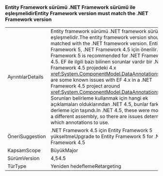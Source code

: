 ### <a name="entity-framework-version-must-match-the-net-framework-version"></a><span data-ttu-id="39ffc-101">Entity Framework sürümü .NET Framework sürümü ile eşleşmelidir</span><span class="sxs-lookup"><span data-stu-id="39ffc-101">Entity Framework version must match the .NET Framework version</span></span>

|   |   |
|---|---|
|<span data-ttu-id="39ffc-102">Ayrıntılar</span><span class="sxs-lookup"><span data-stu-id="39ffc-102">Details</span></span>|<span data-ttu-id="39ffc-103">Entity framework sürümü .NET framework sürümüyle eşleşmelidir.</span><span class="sxs-lookup"><span data-stu-id="39ffc-103">The entity framework version should be matched with the .NET framework version.</span></span> <span data-ttu-id="39ffc-104">Entity Framework 5, .NET Framework 4.5 için önerilir.</span><span class="sxs-lookup"><span data-stu-id="39ffc-104">Entity Framework 5 is recommended for .NET Framework 4.5.</span></span> <span data-ttu-id="39ffc-105">EF ile ilgili bazı bilinen sorunlar vardır bir .NET Framework 4.5 projedeki 4.x <xref:System.ComponentModel.DataAnnotations>.</span><span class="sxs-lookup"><span data-stu-id="39ffc-105">There are some known issues with EF 4.x in a .NET Framework 4.5 project around <xref:System.ComponentModel.DataAnnotations>.</span></span> <span data-ttu-id="39ffc-106">Sorunları belirleme kullanmak için hangi ek açıklamaları olduklarından .NET 4.5, bunlar farklı bir derleme için taşındı.</span><span class="sxs-lookup"><span data-stu-id="39ffc-106">In .NET 4.5, these were moved to a different assembly, so there are issues determining which annotations to use.</span></span>|
|<span data-ttu-id="39ffc-107">Öneri</span><span class="sxs-lookup"><span data-stu-id="39ffc-107">Suggestion</span></span>|<span data-ttu-id="39ffc-108">.NET Framework 4.5 için Entity Framework 5 yükseltme</span><span class="sxs-lookup"><span data-stu-id="39ffc-108">Upgrade to Entity Framework 5 for .NET Framework 4.5</span></span>|
|<span data-ttu-id="39ffc-109">Kapsam</span><span class="sxs-lookup"><span data-stu-id="39ffc-109">Scope</span></span>|<span data-ttu-id="39ffc-110">Büyük</span><span class="sxs-lookup"><span data-stu-id="39ffc-110">Major</span></span>|
|<span data-ttu-id="39ffc-111">Sürüm</span><span class="sxs-lookup"><span data-stu-id="39ffc-111">Version</span></span>|<span data-ttu-id="39ffc-112">4,5</span><span class="sxs-lookup"><span data-stu-id="39ffc-112">4.5</span></span>|
|<span data-ttu-id="39ffc-113">Tür</span><span class="sxs-lookup"><span data-stu-id="39ffc-113">Type</span></span>|<span data-ttu-id="39ffc-114">Yeniden hedefleme</span><span class="sxs-lookup"><span data-stu-id="39ffc-114">Retargeting</span></span>|

